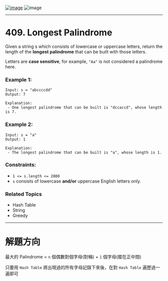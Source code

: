 [![image](https://img.shields.io/badge/Leetcode-Link-blue?logo=leetcode)](https://leetcode.com/problems/longest-palindrome/)
![image](https://img.shields.io/badge/Difficulty-Easy-green)

---

# 409. Longest Palindrome

Given a string s which consists of lowercase or uppercase letters, return the length of the **longest palindrome** that can be built with those letters.

Letters are **case sensitive**, for example, `"Aa"` is not considered a palindrome here.

### Example 1:

```
Input: s = "abccccdd"
Output: 7

Explanation:
 - One longest palindrome that can be built is "dccaccd", whose length is 7.
```

### Example 2:

```
Input: s = "a"
Output: 1

Explanation:
 - The longest palindrome that can be built is "a", whose length is 1.
```

### Constraints:

- `1 <= s.length <= 2000`
- `s` consists of lowercase **and/or** uppercase English letters only.


### Related Topics

- Hash Table
- String
- Greedy
  
---

# 解題方向

最大的 Palindrome = `n` 個偶數對個字母(對稱) + `1` 個字母(擺在正中間) 

只要用 `Hash Table` 將出現過的所有字母記錄下來後，在對 `Hash Table` 遍歷過一遍即可
